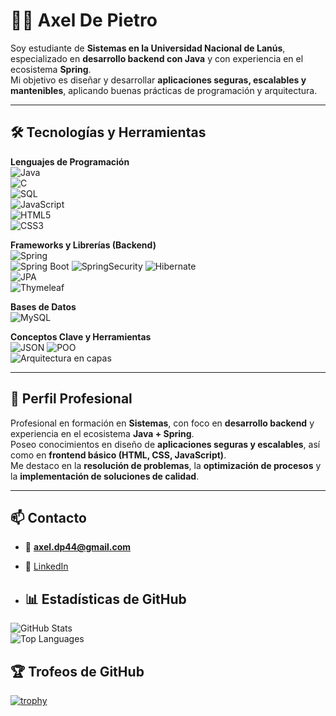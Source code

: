 # 👨‍💻 Axel De Pietro

Soy estudiante de **Sistemas en la Universidad Nacional de Lanús**, especializado en **desarrollo backend con Java** y con experiencia en el ecosistema **Spring**.  
Mi objetivo es diseñar y desarrollar **aplicaciones seguras, escalables y mantenibles**, aplicando buenas prácticas de programación y arquitectura.

---

## 🛠️ Tecnologías y Herramientas

**Lenguajes de Programación**  
![Java](https://img.shields.io/badge/-Java-007396?style=flat-square&logo=java&logoColor=white)  
![C](https://img.shields.io/badge/-C-00599C?style=flat-square&logo=c&logoColor=white)  
![SQL](https://img.shields.io/badge/-SQL-4479A1?style=flat-square&logo=postgresql&logoColor=white)  
![JavaScript](https://img.shields.io/badge/-JavaScript-F7DF1E?style=flat-square&logo=javascript&logoColor=black)  
![HTML5](https://img.shields.io/badge/-HTML5-E34F26?style=flat-square&logo=html5&logoColor=white)  
![CSS3](https://img.shields.io/badge/-CSS3-1572B6?style=flat-square&logo=css3&logoColor=white)  

**Frameworks y Librerías (Backend)**  
![Spring](https://img.shields.io/badge/-Spring-6DB33F?style=flat-square&logo=spring&logoColor=white)  
![Spring Boot](https://img.shields.io/badge/-SpringBoot-6DB33F?style=flat-square&logo=springboot&logoColor=white) 
![SpringSecurity](https://img.shields.io/badge/-Spring%20Security-6DB33F?style=flat-square&logo=springsecurity&logoColor=white)
![Hibernate](https://img.shields.io/badge/-Hibernate-59666C?style=flat-square&logo=hibernate&logoColor=white)  
![JPA](https://img.shields.io/badge/-JPA-FF6F00?style=flat-square)  
![Thymeleaf](https://img.shields.io/badge/-Thymeleaf-005F0F?style=flat-square)  

**Bases de Datos**  
![MySQL](https://img.shields.io/badge/-MySQL-4479A1?style=flat-square&logo=mysql&logoColor=white)  

**Conceptos Clave y Herramientas**  
![JSON](https://img.shields.io/badge/-JSON-000000?style=flat-square&logo=json&logoColor=white)
![POO](https://img.shields.io/badge/-POO-8A2BE2?style=flat-square)  
![Arquitectura en capas](https://img.shields.io/badge/-ArquitecturaEnCapas-008080?style=flat-square)  

---

## 📌 Perfil Profesional
Profesional en formación en **Sistemas**, con foco en **desarrollo backend** y experiencia en el ecosistema **Java + Spring**.  
Poseo conocimientos en diseño de **aplicaciones seguras y escalables**, así como en **frontend básico (HTML, CSS, JavaScript)**.  
Me destaco en la **resolución de problemas**, la **optimización de procesos** y la **implementación de soluciones de calidad**.

---

## 📫 Contacto
- 📧 **axel.dp44@gmail.com**  
- 💼 [LinkedIn](https://www.linkedin.com/in/axeldepietro)

- ## 📊 Estadísticas de GitHub
![GitHub Stats](https://github-readme-stats.vercel.app/api?username=AxelDePietro&show_icons=true&theme=transparent&hide_border=true)  
![Top Languages](https://github-readme-stats.vercel.app/api/top-langs/?username=AxelDePietro&layout=compact&theme=transparent&hide_border=true) 
## 🏆 Trofeos de GitHub
[![trophy](https://github-profile-trophy.vercel.app/?username=AxelDePietro&theme=onedark&no-frame=true&margin-w=10)](https://github.com/ryo-ma/github-profile-trophy)


